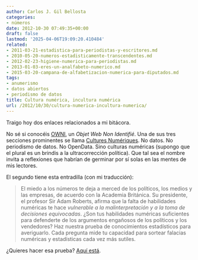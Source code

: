 ```yaml
---
author: Carlos J. Gil Bellosta
categories:
- números
date: 2012-10-30 07:49:35+00:00
draft: false
lastmod: '2025-04-06T19:09:20.410484'
related:
- 2011-03-21-estadistica-para-periodistas-y-escritores.md
- 2010-05-20-numeros-estadisticamente-transcendentes.md
- 2012-02-23-higiene-numerica-para-periodistas.md
- 2013-01-03-eres-un-analfabeto-numerico.md
- 2015-03-20-campana-de-alfabetizacion-numerica-para-diputados.md
tags:
- anumerismo
- datos abiertos
- periodismo de datos
title: Cultura numérica, incultura numérica
url: /2012/10/30/cultura-numerica-incultura-numerica/
---
```


Traigo hoy dos enlaces relacionados a mi bitácora.

No sé si conocéis [OWNI](http://fr.wikipedia.org/wiki/OWNI), un _Objet Web Non Identifié_. Una de sus tres secciones prominentes se llama [Cultures Numériques](http://owni.fr/cultures-numeriques/). No datos. No periodismo de datos. No OpenData. Sino culturas numéricas (supongo que el plural es un brindis a la ultracorrección política). Que tal sea el nombre invita a reflexiones que habrían de germinar por sí solas en las mentes de mis lectores.

El segundo tiene esta entradilla (con mi traducción):

>El miedo a los números te deja a merced de los políticos, los medios y las empresas, de acuerdo con la Academia Británica. Su presidente, el profesor Sir Adam Roberts, afirma que la falta de habilidades numéricas te hace _vulnerable a la malinterpretación y a la toma de decisiones equivocadas_. ¿Son tus habilidades numéricas suficientes para defenderte de los argumentos engañosos de los políticos y los vendedores? Haz nuestra prueba de conocimientos estadísticos para averiguarlo. Cada pregunta mide tu capacidad para sortear falacias numéricas y estadísticas cada vez más sutiles.

¿Quieres hacer esa prueba? [Aquí está](http://www.guardian.co.uk/commentisfree/quiz/2012/oct/19/stats-quiz-test-spin ).